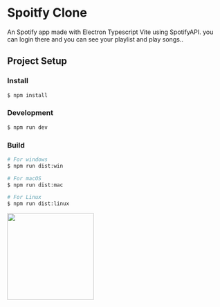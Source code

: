 # Spoitfy Clone

An Spotify app made with Electron Typescript Vite using SpotifyAPI. you can login there and you can see your playlist and play songs..

## Project Setup

### Install

```bash
$ npm install
```

### Development

```bash
$ npm run dev
```

### Build

```bash
# For windows
$ npm run dist:win

# For macOS
$ npm run dist:mac

# For Linux
$ npm run dist:linux
```
<img src="https://github.com/user-attachments/assets/e5857b1a-47d2-4f4b-92ae-31907a4f4e46" width="200" height="200" />


